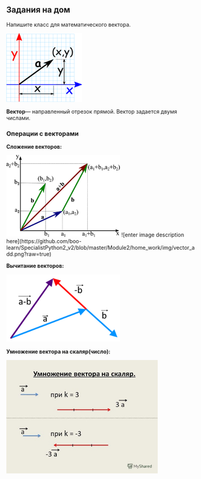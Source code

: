 
## Задания на дом

Напишите класс для математического вектора.


<img src="img/vector-cartesian.png" width="200">

**Вектор**— направленный отрезок прямой. Вектор задается двумя числами.


### Операции с векторами

**Сложение векторов:**

<img src="img/vector_add.png" width="300">
![enter image description here](https://github.com/boo-learn/SpecialistPython2_v2/blob/master/Module2/home_work/img/vector_add.png?raw=true)


**Вычитание векторов:**

<img src="img/vector_sub.png" width="300">

    
**Умножение вектора на скаляр(число):**

<img src="img/vector_mult.jpg" width="400">
<!--stackedit_data:
eyJoaXN0b3J5IjpbLTE0OTE1MzM1MjVdfQ==
-->